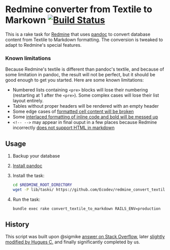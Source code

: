 # Redmine converter from Textile to Markown [![Build Status](https://travis-ci.org/Ecodev/redmine_convert_textile_to_markown.svg?branch=master)](https://travis-ci.org/Ecodev/redmine_convert_textile_to_markown)

This is a rake task for [Redmine](http://www.redmine.org/) that uses [pandoc](http://pandoc.org/) to convert database content from Textile to Markdown formatting. The conversion is tweaked to adapt to Redmine's special features.

### Known limitations

Because Redmine's textile is different than pandoc's textile, and because of
some limitation in pandoc, the result will not be perfect, but it should be good
enough to get you started. Here are some known limitations:

* Numbered lists containing `<pre>` blocks will lose their numbering (restarting at 1 after the `<pre>`). Some complex cases will lose their list layout entirely.
* Tables without proper headers will be rendered with an empty header
* Some edge cases of [formatted cell content will be broken]( https://github.com/jgm/pandoc/issues/3023)
* Some [interlaced formatting of inline code and bold will be messed up](https://github.com/jgm/pandoc/issues/3024)
* `<!-- -->` may appear in final ouput in a few places because Redmine incorrectly [does not support HTML in markdown](http://www.redmine.org/issues/20497)

## Usage

1. Backup your database
2. [Install pandoc](http://pandoc.org/installing.html)
3. Install the task:

    ```sh
    cd $REDMINE_ROOT_DIRECTORY
    wget -P lib/tasks/ https://github.com/Ecodev/redmine_convert_textile_to_markown/raw/master/convert_textile_to_markdown.rake
    ```

4. Run the task:

    ```sh
    bundle exec rake convert_textile_to_markdown RAILS_ENV=production
    ```

## History

This script was built upon @sigmike [answer on Stack Overflow](http://stackoverflow.com/a/19876009), later [slightly modified by Hugues C.](http://www.redmine.org/issues/22005) and finally significantly completed by us.
